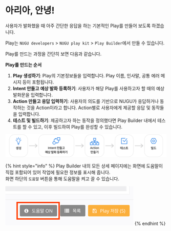 # 아리아, 안녕!

사용자가 발화했을 때 아주 간단한 응답을 하는 기본적인 Play를 만들어 보도록 하겠습니다.

Play는 `NUGU developers` &gt; `NUGU play kit` &gt; `Play Builder`에서 만들 수 있습니다.

Play를 만드는 과정을 간단히 보면 다음과 같습니다.

**Play를 만드는 순서**  
1. **Play 생성하기**: Play의 기본정보들을 입력합니다. Play 이름, 인사말, 공통 에러 메시지 등이 포함됩니다.  
2. **Intent 만들고 예상 발화 등록하기**: 사용자가 해당 Play를 사용하고자 할 때의 예상 발화문을 입력합니다.  
3. **Action 만들고 응답 입력하기**: 사용자의 의도를 기반으로 NUGU가 응답하거나 동작하는 것을 Action이라고 합니다. Action별로 사용자에게 제공할 응답 및 동작들을 입력합니다.  
4. **테스트 및 빌드하기**: 제공하고자 하는 동작을 정의했다면 Play Builder 내에서 테스트를 할 수 있고, 이후 빌드하여 Play를 완성할 수 있습니다.

![](../../../.gitbook/assets/assets_ch3_31_01_2-1%20%283%29%20%283%29%20%283%29%20%284%29%20%284%29.png)

{% hint style="info" %}
Play Builder 내의 모든 상세 페이지에는 화면에 도움말이 직접 포함되어 있어 작업에 필요한 정보를 표시해 줍니다.  
화면 하단의 `도움말` 버튼을 통해 도움말을 켜고 끌 수 있습니다.

![](../../../.gitbook/assets/assets_ch3_32_c01_2__1%20%282%29%20%282%29%20%282%29%20%283%29%20%281%29.png)
{% endhint %}

